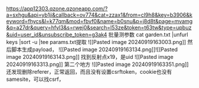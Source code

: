 https://app12303.qzone.qzoneapp.com/?a=sxhgu&api=yb1ji&callback=ov774&cat=zzax1&from=cl9h8&key=b3906&keyword=fhycs&l=k77qm&mod=fbvf0&name=b0snu&p=j8d8t&page=mvamg&q=a27dr&query=hfvl3&s=rwej0&search=l53ze&token=t63tw&type=upbuz&uid=user_id&unsubscribe_token=g3ak4
批量测参数
cat garden.txt |unfurl keys |sort -u |tee params.txt提取
![[Pasted image 20240919163003.png]]
然后脚本生成payload，
![[Pasted image 20240919163134.png]]![[Pasted image 20240919163143.png]]
找到反射点x19，是uid
![[Pasted image 20240919163313.png]]
第二个地方
![[Pasted image 20240919163351.png]]
还发现删除referer，正常返回，而且没有设置csrftoken，cookie也没有samesite，可以找csrf，